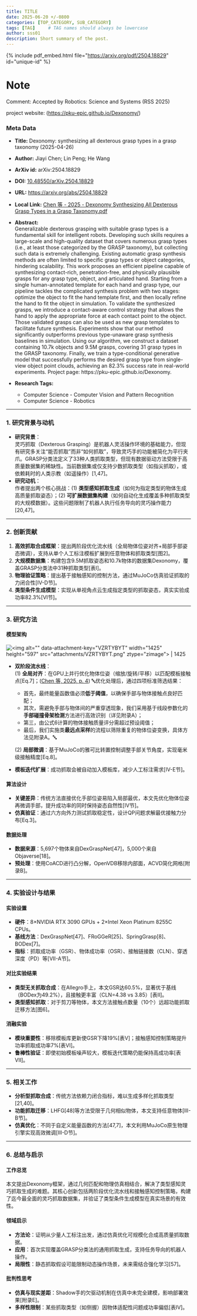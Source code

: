 ```yaml
---
title: TITLE
date: 2025-06-20 +/-0800
categories: [TOP_CATEGORY, SUB_CATEGORY]
tags: [TAG]     # TAG names should always be lowercase
author: sss01
description: Short summary of the post.
---
```





{% include pdf_embed.html file="https://arxiv.org/pdf/2504.18829" id="unique-id" %}

# Note

Comment: Accepted by Robotics: Science and Systems (RSS 2025)

project website: (<https://pku-epic.github.io/Dexonomy/>)

### Meta Data

*   **Title:** Dexonomy: synthesizing all dexterous grasp types in a grasp taxonomy (2025-04-26)

*   **Author:** Jiayi Chen; Lin Peng; He Wang

*   **ArXiv id:** arXiv:2504.18829

*   **DOI:** [10.48550/arXiv.2504.18829](https://doi.org/10.48550/arXiv.2504.18829)

*   **URL:** <https://arxiv.org/abs/2504.18829>

*   **Local Link:** [Chen 等 - 2025 - Dexonomy Synthesizing All Dexterous Grasp Types in a Grasp Taxonomy.pdf](zotero://open-pdf/0_U5H3JU46)

*   **Abstract:**\
    Generalizable dexterous grasping with suitable grasp types is a fundamental skill for intelligent robots. Developing such skills requires a large-scale and high-quality dataset that covers numerous grasp types (i.e., at least those categorized by the GRASP taxonomy), but collecting such data is extremely challenging. Existing automatic grasp synthesis methods are often limited to specific grasp types or object categories, hindering scalability. This work proposes an efficient pipeline capable of synthesizing contact-rich, penetration-free, and physically plausible grasps for any grasp type, object, and articulated hand. Starting from a single human-annotated template for each hand and grasp type, our pipeline tackles the complicated synthesis problem with two stages: optimize the object to fit the hand template first, and then locally refine the hand to fit the object in simulation. To validate the synthesized grasps, we introduce a contact-aware control strategy that allows the hand to apply the appropriate force at each contact point to the object. Those validated grasps can also be used as new grasp templates to facilitate future synthesis. Experiments show that our method significantly outperforms previous type-unaware grasp synthesis baselines in simulation. Using our algorithm, we construct a dataset containing 10.7k objects and 9.5M grasps, covering 31 grasp types in the GRASP taxonomy. Finally, we train a type-conditional generative model that successfully performs the desired grasp type from single-view object point clouds, achieving an 82.3% success rate in real-world experiments. Project page: https\://pku-epic.github.io/Dexonomy.

*   **Research Tags:**

    *   Computer Science - Computer Vision and Pattern Recognition
    *   Computer Science - Robotics

***



### **1. 研究背景与动机**

*   **研究背景**：\
    灵巧抓取（Dexterous Grasping）是机器人灵活操作环境的基础能力，但现有研究多关注“能否抓取”而非“如何抓取”，导致灵巧手的功能被简化为平行夹爪。GRASP分类法定义了33种人类抓取类型，但现有数据驱动方法受限于高质量数据集的稀缺性。当前数据集或仅支持少数抓取类型（如指尖抓取），或依赖耗时的人类示教（如遥操作）\[1,47]。
*   **研究动机**：\
    作者提出两个核心挑战：(1) **类型感知抓取生成**（如何为指定类型的物体生成高质量抓取姿态）；(2) **可扩展数据集构建**（如何自动化生成覆盖多种抓取类型的大规模数据）。这些问题限制了机器人执行任务导向的灵巧操作能力\[20,47]。

***

### **2. 创新贡献**

1.  **高效抓取合成框架**：提出两阶段优化流水线（全局物体位姿对齐+局部手部姿态微调），支持从单个人工标注模板扩展到任意物体和抓取类型\[图2]。
2.  **大规模数据集**：构建包含9.5M抓取姿态和10.7k物体的数据集Dexonomy，覆盖GRASP分类法中31种抓取类型\[表I]。
3.  **物理验证策略**：提出基于接触感知的控制方法，通过MuJoCo仿真验证抓取的力闭合性\[IV-D节]。
4.  **类型条件生成模型**：实现从单视角点云生成指定类型的抓取姿态，真实实验成功率82.3%\[VI节]。

***

### **3. 研究方法**

#### **模型架构**

![\<img alt="" data-attachment-key="VZRTYBYT" width="1425" height="597" src="attachments/VZRTYBYT.png" ztype="zimage"> | 1425](attachments/VZRTYBYT.png)

*   **双阶段流水线**：\
    (1) **全局对齐**：在GPU上并行优化物体位姿（缩放/旋转/平移）以匹配模板接触点\[Eq.7]；<span class="citation" data-citation="%7B%22citationItems%22%3A%5B%7B%22uris%22%3A%5B%22http%3A%2F%2Fzotero.org%2Fusers%2Flocal%2F4jjwpaNF%2Fitems%2F65L4FSWN%22%5D%2C%22locator%22%3A%224%22%7D%5D%2C%22properties%22%3A%7B%7D%7D" ztype="zcitation">(<span class="citation-item"><a href="zotero://select/library/items/65L4FSWN">Chen 等, 2025, p. 4</a></span>)</span> 🔤优化处理后，通过四项标准筛选结果：

    *   首先，最终能量函数值必须**低于阈值**，以确保手部与物体接触点良好匹配；
    *   其次，需避免手部与物体间的严重穿透现象，我们采用基于线段参数化的**手部碰撞骨架检测**方法进行高效识别（详见附录A）；
    *   第三，由公式6计算的物体接触质量评分需超过预设阈值；
    *   最后，我们实施类**最远点采样**的流程以筛除重复的物体位姿变换，具体方法见附录A。🔤

    (2) **局部微调**：基于MuJoCo的雅可比转置控制调整手部关节角度，实现毫米级接触精度\[Eq.8]。

*   **模板迭代扩展**：成功抓取会被自动加入模板库，减少人工标注需求\[IV-E节]。

#### **算法设计**

*   **关键差异**：传统方法直接优化手部位姿易陷入局部最优，本文先优化物体位姿再微调手部，提升成功率的同时保持姿态自然性\[IV节]。
*   **仿真验证**：通过六方向外力测试抓取稳定性，设计QP问题求解最优接触力分布\[Eq.3]。

#### **数据处理**

*   **数据来源**：5,697个物体来自DexGraspNet\[47]，5,000个来自Objaverse\[18]。
*   **预处理**：使用CoACD进行凸分解，OpenVDB移除内部面，ACVD简化网格\[附录B]。

***

### **4. 实验设计与结果**

#### **实验设置**

*   **硬件**：8×NVIDIA RTX 3090 GPUs + 2×Intel Xeon Platinum 8255C CPUs。
*   **基线方法**：DexGraspNet\[47]、FRoGGeR\[25]、SpringGrasp\[8]、BODex\[7]。
*   **指标**：抓取成功率（GSR）、物体成功率（OSR）、接触链接数（CLN）、穿透深度（PD）等\[VII-A节]。

#### **对比实验结果**

*   **类型无关抓取合成**：在Allegro手上，本文GSR达60.5%，显著优于基线（BODex为49.2%），且接触更丰富（CLN=4.38 vs 3.85）\[表II]。
*   **类型感知抓取**：对于剪刀等物体，本文方法接触点数量（10个）远超功能抓取迁移方法\[图6]。

#### **消融实验**

*   **模块重要性**：移除模板库更新使GSR下降19%\[表V]；接触感知控制策略提升功率抓取成功率7%\[表VI]。
*   **鲁棒性验证**：即使初始模板噪声较大，模板迭代策略仍能保持高成功率\[表VII]。

***

### **5. 相关工作**

*   **分析型抓取合成**：传统方法依赖力闭合指标，难以生成多样化抓取类型\[21,40]。
*   **功能抓取迁移**：LHFG\[48]等方法受限于几何相似物体，本文支持任意物体\[III-B节]。
*   **仿真优化**：不同于自定义能量函数的方法\[47,7]，本文利用MuJoCo原生物理引擎实现高效微调\[III-D节]。

***

### **6. 总结与启示**

#### **工作总览**

本文提出Dexonomy框架，通过几何匹配和物理仿真相结合，解决了类型感知灵巧抓取生成的难题。其核心创新包括两阶段优化流水线和接触感知控制策略，构建了迄今最全面的灵巧抓取数据集，并验证了类型条件生成模型在真实场景的有效性。

#### **领域启示**

*   **方法论**：证明从少量人工标注出发，通过仿真优化可规模化合成高质量抓取数据。
*   **应用**：首次实现覆盖GRASP分类法的通用抓取生成，支持任务导向的机器人操作。
*   **局限性**：静态抓取假设可能限制动态操作场景，未来需结合强化学习\[57]。

#### **批判性思考**

*   **仿真与现实差距**：Shadow手的欠驱动机制在仿真中未完全建模，影响部署效果\[附录E]。
*   **多样性限制**：某些抓取类型（如侧握）因物体适配性问题成功率偏低\[表IV]。
